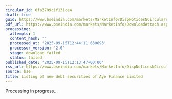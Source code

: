 ```yaml
---
circular_id: 0fa3709c1f131ce4
draft: true
guid: https://www.bseindia.com/markets/MarketInfo/DispNoticesNCirculars.aspx?Noticeid={A28D37E5-5CC8-4474-B99A-5F269AC73750}&noticeno=20250915-33&dt=09/15/2025&icount=33&totcount=50&flag=0
pdf_url: https://www.bseindia.com/markets/MarketInfo/DownloadAttach.aspx?id=20250915-33&attachedId=
processing:
  attempts: 1
  content_hash: ''
  processed_at: '2025-09-15T12:44:11.630693'
  processor_version: '2.0'
  stage: download_failed
  status: failed
published_date: '2025-09-15T12:13:47+00:00'
rss_url: https://www.bseindia.com/markets/MarketInfo/DispNoticesNCirculars.aspx?Noticeid={A28D37E5-5CC8-4474-B99A-5F269AC73750}&noticeno=20250915-33&dt=09/15/2025&icount=33&totcount=50&flag=0
source: bse
title: Listing of new debt securities of Aye Finance Limited
---
```


Processing in progress...
